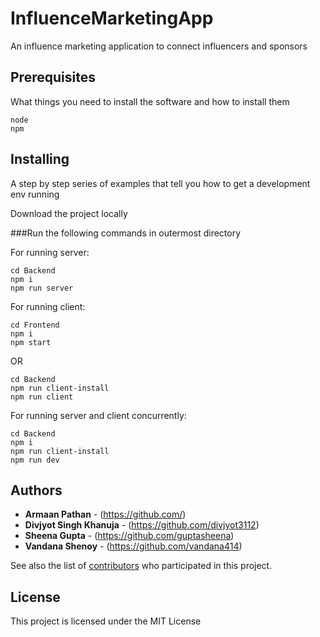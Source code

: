 # InfluenceMarketingApp
An influence marketing application to connect influencers and sponsors

## Prerequisites

What things you need to install the software and how to install them

```
node
npm
```

## Installing

A step by step series of examples that tell you how to get a development env running

Download the project locally

###Run the following commands in outermost directory

For running server:
```
cd Backend
npm i
npm run server
```

For running client:
```
cd Frontend
npm i
npm start
```
OR
```
cd Backend
npm run client-install
npm run client
```

For running server and client concurrently:
```
cd Backend
npm i
npm run client-install
npm run dev
```

## Authors

* **Armaan Pathan** - (https://github.com/)
* **Divjyot Singh Khanuja** - (https://github.com/divjyot3112)
* **Sheena Gupta** - (https://github.com/guptasheena)
* **Vandana Shenoy** - (https://github.com/vandana414)

See also the list of [contributors](https://github.com/your/project/contributors) who participated in this project.

## License

This project is licensed under the MIT License

